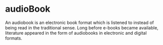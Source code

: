 # audioBook
An audiobook is an electronic book format which is listened to instead of being read in the traditional sense. Long before e-books became available, literature appeared in the form of audiobooks in electronic and digital formats.

